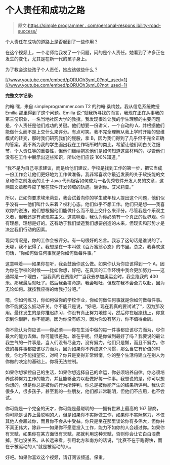 # 个人责任和成功之路

> 原文:[https://simple programmer . com/personal-respons ibility-road-success/](https://simpleprogrammer.com/personal-responsibility-road-success/)

个人责任在成功的道路上是否起到了一些作用？

在这个视频上，一个老师给我发了一个问题，问的是个人责任。她看到了许多正在发生的变化，尤其是在新一代的孩子身上。

为了教会这些孩子个人责任，她应该做些什么？

[//www.youtube.com/embed/pORUOh3ymL0?not_used=1](//www.youtube.com/embed/pORUOh3ymL0?not_used=1)

**完整文字记录:**

约翰:嘿，来自 simpleprogrammer.com T2 的约翰·桑梅兹。我从信息系统教授 Emilia 那里得到了这个问题。Emilia 说:“就我所寻找的而言，我现在正在从事我的第三份职业，一名当地社区大学的教授。我发现很难让我的学生理解的主要问题是，个人责任是他们成功的关键。他们想要一份讲义，一个自动的 A，并根据他们能做什么而不是上交什么来评分。有点可笑。我不完全理解从我上学时开始的思维模式的转变，那时我们研究我们的屁股，拿 B，因为我们得到了几乎但不完全正确的答案。我不断为我的学生画出我在工作场所时的类比，希望让他们明白关注细节、个人责任等的重要性，但他们继续抱怨他们是如何知道这些材料的，尽管他们没有在工作中展示出这些知识，所以他们应该 100%知道。”

“我不是为自己寻求建议，而是给他们建议，学校是找到工作的第一步，把它当成一份工作会让他们更好地为工作做准备。我非常喜欢你最近发表的关于软技能的文章和你之前发表的关于 Java 代码极客如何成为一名优秀软件开发人员的文章，这两篇文章都呼应了我在软件开发领域的轨迹。谢谢你。艾米莉亚。”

所以，正如你要求埃米莉亚，我会试着向你的学生或年轻人提出这个问题，他们似乎没有——他们叫什么来着？权利心态。他们似乎不想工作。他们只是想——我喜欢你的说法，他们想根据他们能做什么而不是上交什么来评分。尽管我是个乐观主义者，但我还是有点现实主义。这意味着，我认为你必须有一个真正的世界观。你有理想，理想是好的。这有助于我们塑造我们想要创造的未来，但现实和形势才是决定我们行动的因素。

现实情况是，你的工作会被评分。有一句很好的名言。我忘了这句话是谁说的了。天哪，我不记得了。我想是在一本叫做《百万富翁心态》的书里。总之，我喜欢这句话，“你如何做任何事就是你如何做每件事。”

这意味着——如果你在听，我会鼓励你这么做。如果你认为你应该得到一个 A，因为你在学校的时候——比如你想，好吧，在真实的工作环境中我会更加努力——这通常是一个理由，“当我真的在赛跑时”“当我去参加奥运会时，我会跑我的 400 米。那我最后就吐了。然后我会拼命跑，我会呕吐，但现在我不会全力以赴，因为无论如何。就按我应得的给我打分吧。”

嗯，你如何练习，你如何做你的学校作业，你如何做任何事就是你如何做每件事。你不能就这么扳动开关。你不能只是说，“好吧，现在我真的要试试了”，因为那没用。最终发生的是你推迟练习，你没有真正努力地练习，然后你在起跑线上，你意识到你很胖，你不能跑，因为你没有练习，因为你没有努力，你不值得金牌。

你不能认为你应该——你必须——你在生活中做的每一件事都应该尽力而为，尽你最大的能力去做。你可能很差劲。谁在乎呢。但是你做到最好了吗？我要说的最让我生气的一件事是，当人们没有尽全力，没有努力。他们只是懒，而且不努力。你做的每件事都应该尽力而为，因为如果你不养成这个习惯，那么当它有价值的时候，你也不能指望它，对吗？你只是变得非常懒惰，你的整个生活将建立在别人为你做的决定的基础上。你将无法控制。

如果你想掌控自己的生活，如果你想选择自己的命运，你必须培养自律。你必须培养这种努力工作的能力，并且能够全力以赴做好每一件事。我想说的是，你可以想你想的，但是你总是被你的行为所评判，你总是被你能产生的结果所评判。我认识很多人，很多孩子，甚至我的一些朋友，他们都非常聪明，但他们不应用，也不尝试。

你可能是一个完全的天才，你可能是最聪明的——拥有世界上最高的 167 智商，你可能是世界上最聪明的人，但是如果你不实际做工作，如果你不实际努力，不仅其他人会超过你，而且你不会从中受益。你只是坐在那里谈论你有多伟大，但你并不真正伟大，除非——如果你不愿意投入工作，能力不如你的人会超过你。如果你有天赋，如果你在某方面很有天赋，那就利用这种天赋，否则你会让它白白浪费掉，那也没关系。从长远来看，引用北方和南方的话说，“比赛不在于跑得快，而在于被驱动的人”就是被驱动的人。

好吧。如果你喜欢这个视频，请订阅该频道。保重。